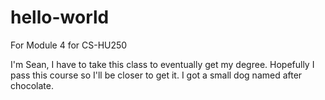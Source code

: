 # hello-world
For Module 4 for CS-HU250

I'm Sean, I have to take this class to eventually get my degree. Hopefully I pass this course so I'll be closer to get it.
I got a small dog named after chocolate.
